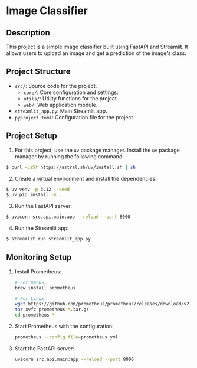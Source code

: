 # Image Classifier

## Description

This project is a simple image classifier built using FastAPI and Streamlit. It allows users to upload an image and get a prediction of the image's class.

## Project Structure

- `src/`: Source code for the project.
  - `core/`: Core configuration and settings.
  - `utils/`: Utility functions for the project.
  - `web/`: Web application module.
- `streamlit_app.py`: Main Streamlit app.
- `pyproject.toml`: Configuration file for the project.

## Project Setup

1. For this project, use the `uv` package manager. Install the `uv` package manager by running the following command:

```bash
$ curl -LsSf https://astral.sh/uv/install.sh | sh
```

2. Create a virtual environment and install the dependencies:

```bash
$ uv venv -p 3.12 --seed
$ uv pip install -e .
```

3. Run the FastAPI server:

```bash
$ uvicorn src.api.main:app --reload --port 8000
```

4. Run the Streamlit app:

```bash
$ streamlit run streamlit_app.py
```

## Monitoring Setup

1. Install Prometheus:
   ```bash
   # For macOS
   brew install prometheus

   # For Linux
   wget https://github.com/prometheus/prometheus/releases/download/v2.49.1/prometheus-2.49.1.linux-amd64.tar.gz
   tar xvfz prometheus-*.tar.gz
   cd prometheus-*
   ```

2. Start Prometheus with the configuration:
   ```bash
   prometheus --config.file=prometheus.yml
   ```

3. Start the FastAPI server:
   ```bash
   uvicorn src.api.main:app --reload --port 8000
   ```